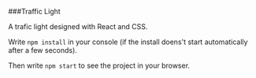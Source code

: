 ###Traffic Light

A trafic light designed with React and CSS.

Write `npm install` in your console (if the install doens't start automatically after a few seconds).

Then write `npm start` to see the project in your browser.
